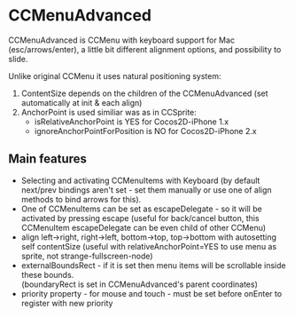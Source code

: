 CCMenuAdvanced 
==================

CCMenuAdvanced is CCMenu with keyboard support for Mac (esc/arrows/enter), a little bit different alignment options,
and possibility to slide. 

Unlike original CCMenu it uses natural positioning system:    
1. ContentSize depends on the children of the CCMenuAdvanced (set automatically at init & each align)
2. AnchorPoint is used similiar was as in CCSprite:
   * isRelativeAnchorPoint is YES for Cocos2D-iPhone 1.x
   * ignoreAnchorPointForPosition is NO for Cocos2D-iPhone 2.x

Main features
-------------

* Selecting and activating CCMenuItems with Keyboard 
(by default next/prev bindings aren't set - set them manually or use one of align methods to bind arrows for this).
* One of CCMenuItems can be set as escapeDelegate - so it will be activated by pressing escape (useful for back/cancel button, this CCMenuItem escapeDelegate can be even child of other CCMenu)
* align left->right, right->left, bottom->top, top->bottom with autosetting self contentSize (useful with relativeAnchorPoint=YES to use menu as sprite, not strange-fullscreen-node)
* externalBoundsRect - if it is set then menu items will be scrollable inside these bounds.   
(boundaryRect is set in CCMenuAdvanced's parent coordinates)   
* priority property - for mouse and touch - must be set before onEnter to register with new priority
